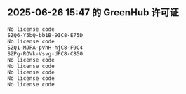 ## 2025-06-26 15:47 的 GreenHub 许可证
```
No license code
SZQ6-Y5bQ-bb1B-9IC8-E75D
No license code
SZQ1-MJFA-pVhH-hjC8-F9C4
SZPg-ROVk-Vsvg-dPC8-C850
No license code
No license code
No license code
No license code
No license code
```
